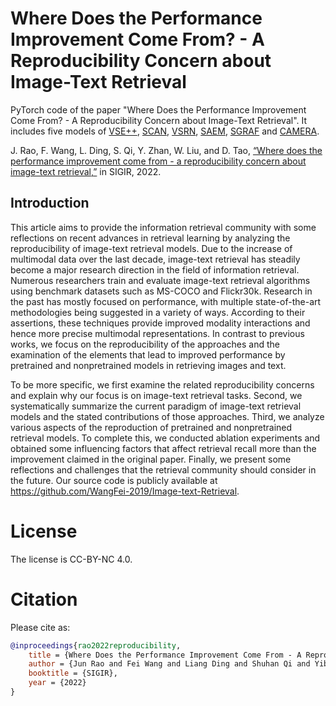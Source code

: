 # Where Does the Performance Improvement Come From? \- A Reproducibility Concern about Image-Text Retrieval
PyTorch code of the paper "Where Does the Performance Improvement Come From? - A Reproducibility Concern about Image-Text Retrieval". It includes five models of [VSE++](https://github.com/fartashf/vsepp), [SCAN](https://github.com/kuanghuei/SCAN), [VSRN](https://github.com/KunpengLi1994/VSRN), [SAEM](https://github.com/yiling2018/saem), [SGRAF](https://github.com/Paranioar/SGRAF) and [CAMERA](https://github.com/LgQu/CAMERA).

J. Rao, F. Wang, L. Ding, S. Qi, Y. Zhan, W. Liu, and D. Tao, [“Where does the performance improvement come from - a reproducibility concern about image-text retrieval,”](https://arxiv.org/abs/2203.03853) in SIGIR, 2022.

## Introduction
This article aims to provide the information retrieval community with some reflections on recent advances in retrieval learning by analyzing the reproducibility of image-text retrieval models. Due to the increase of multimodal data over the last decade, image-text retrieval has steadily become a major research direction in the field of information retrieval. Numerous researchers train and evaluate image-text retrieval algorithms using benchmark datasets such as MS-COCO and Flickr30k. Research in the past has mostly focused on performance, with multiple state-of-the-art methodologies being suggested in a variety of ways. According to their assertions, these techniques provide improved modality interactions and hence more precise multimodal representations. In contrast to previous works, we focus on the reproducibility of the approaches and the examination of the elements that lead to improved performance by pretrained and nonpretrained models in retrieving images and text.

To be more specific, we first examine the related reproducibility concerns and explain why our focus is on image-text retrieval tasks. Second, we systematically summarize the current paradigm of image-text retrieval models and the stated contributions of those approaches. Third, we analyze various aspects of the reproduction of pretrained and nonpretrained retrieval models. To complete this, we conducted ablation experiments and obtained some influencing factors that affect retrieval recall more than the improvement claimed in the original paper. Finally, we present some reflections and challenges that the retrieval community should consider in the future. Our source code is publicly available at https://github.com/WangFei-2019/Image-text-Retrieval.



# License
The license is CC-BY-NC 4.0.

# Citation

Please cite as:

```bibtex
@inproceedings{rao2022reproducibility,
    title = {Where Does the Performance Improvement Come From - A Reproducibility Concern about Image-Text Retrieval},
    author = {Jun Rao and Fei Wang and Liang Ding and Shuhan Qi and Yibing Zhan and Weifeng Liu and Dacheng Tao},
    booktitle = {SIGIR},
    year = {2022}
}
```
